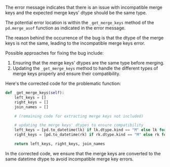 The error message indicates that there is an issue with incompatible merge keys and the expected merge keys' dtype should be the same type.

The potential error location is within the `_get_merge_keys` method of the `pd.merge_asof` function as indicated in the error message.

The reason behind the occurrence of the bug is that the dtype of the merge keys is not the same, leading to the incompatible merge keys error.

Possible approaches for fixing the bug include:
1. Ensuring that the merge keys' dtypes are the same type before merging.
2. Updating the `_get_merge_keys` method to handle the different types of merge keys properly and ensure their compatibility.

Here's the corrected code for the problematic function:

```python
def _get_merge_keys(self):
    left_keys = []
    right_keys = []
    join_names = []

    # (remaining code for extracting merge keys not included)

    # updating the merge keys' dtypes to ensure compatibility
    left_keys = [pd.to_datetime(lk) if lk.dtype.kind == "M" else lk for lk in left_keys]
    right_keys = [pd.to_datetime(rk) if rk.dtype.kind == "M" else rk for rk in right_keys]

    return left_keys, right_keys, join_names
```

In the corrected code, we ensure that the merge keys are converted to the same datetime dtype to avoid incompatible merge key errors.